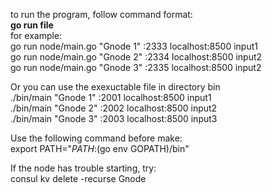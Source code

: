 to run the program, follow command format:   
**go run file <name> <listening address> <consul address> <operation file>**  
for example:  
go run node/main.go "Gnode 1" :2333 localhost:8500 input1  
go run node/main.go "Gnode 2" :2334 localhost:8500 input2  
go run node/main.go "Gnode 3" :2335 localhost:8500 input2  
  
Or you can use the exexuctable file in directory bin  
./bin/main "Gnode 1" :2001 localhost:8500 input1  
./bin/main "Gnode 2" :2002 localhost:8500 input2  
./bin/main "Gnode 3" :2003 localhost:8500 input3  
  
Use the following command before make:  
export PATH="$PATH:$(go env GOPATH)/bin"  
  
If the node has trouble starting, try:  
consul  kv delete -recurse Gnode  
